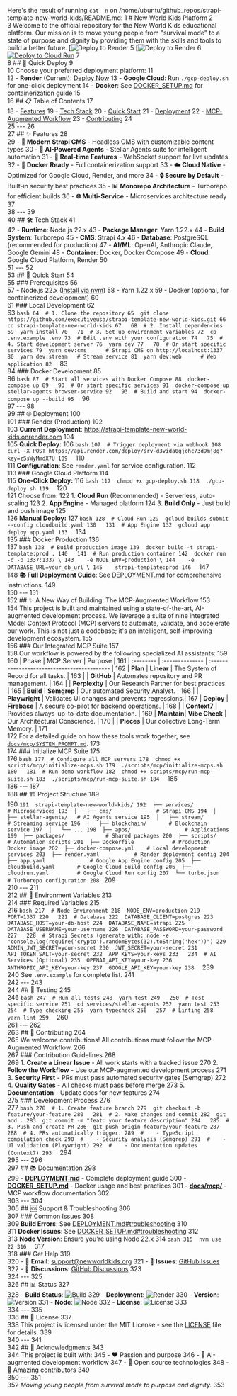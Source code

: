 Here's the result of running `cat -n` on /home/ubuntu/github_repos/strapi-template-new-world-kids/README.md:
     1	# New World Kids Platform
     2	
     3	Welcome to the official repository for the New World Kids educational platform. Our mission is to move young people from "survival mode" to a state of purpose and dignity by providing them with the skills and tools to build a better future.
[![Deploy to Render](https://i.ytimg.com/vi/yWxBUcG_C7g/maxresdefault.jpg)
     5	[![Deploy to Render](https://i.ytimg.com/vi/l2N65tH8AmY/hq720.jpg?sqp=-oaymwEhCK4FEIIDSFryq4qpAxMIARUAAAAAGAElAADIQj0AgKJD&rs=AOn4CLDyuq-MHXo3FMHfrHdkme8kSKcd8w)
     6	[![Deploy to Cloud Run](https://deploy.cloud.run/button.svg)](https://deploy.cloud.run?git_repo=https://github.com/executiveusa/strapi-template-new-world-kids.git)
     7	
     8	## 🚀 Quick Deploy
     9	
    10	Choose your preferred deployment platform:
    11	
    12	- **Render** (Current): [Deploy Now](https://dashboard.render.com/web/srv-d3vida0gjchc73d9mj8g)
    13	- **Google Cloud**: Run `./gcp-deploy.sh` for one-click deployment
    14	- **Docker**: See [DOCKER_SETUP.md](DOCKER_SETUP.md) for containerization guide
    15	
    16	## 📋 Table of Contents
    17	
    18	- [Features](#-features)
    19	- [Tech Stack](#-tech-stack)
    20	- [Quick Start](#-quick-start)
    21	- [Deployment](#-deployment)
    22	- [MCP-Augmented Workflow](#-mcp-augmented-workflow)
    23	- [Contributing](#-contributing)
    24	
    25	---
    26	
    27	## ✨ Features
    28	
    29	- **🎨 Modern Strapi CMS** - Headless CMS with customizable content types
    30	- **🤖 AI-Powered Agents** - Stellar Agents suite for intelligent automation
    31	- **🔄 Real-time Features** - WebSocket support for live updates
    32	- **🐳 Docker Ready** - Full containerization support
    33	- **☁️ Cloud Native** - Optimized for Google Cloud, Render, and more
    34	- **🔒 Secure by Default** - Built-in security best practices
    35	- **📊 Monorepo Architecture** - Turborepo for efficient builds
    36	- **🌐 Multi-Service** - Microservices architecture ready
    37	
    38	---
    39	
    40	## 🛠️ Tech Stack
    41	
    42	- **Runtime**: Node.js 22.x
    43	- **Package Manager**: Yarn 1.22.x
    44	- **Build System**: Turborepo
    45	- **CMS**: Strapi 4.x
    46	- **Database**: PostgreSQL (recommended for production)
    47	- **AI/ML**: OpenAI, Anthropic Claude, Google Gemini
    48	- **Container**: Docker, Docker Compose
    49	- **Cloud**: Google Cloud Platform, Render
    50	
    51	---
    52	
    53	## 🚀 Quick Start
    54	
    55	### Prerequisites
    56	
    57	- Node.js 22.x ([Install via nvm](https://github.com/nvm-sh/nvm))
    58	- Yarn 1.22.x
    59	- Docker (optional, for containerized development)
    60	
    61	### Local Development
    62	
    63	```bash
    64	# 1. Clone the repository
    65	git clone https://github.com/executiveusa/strapi-template-new-world-kids.git
    66	cd strapi-template-new-world-kids
    67	
    68	# 2. Install dependencies
    69	yarn install
    70	
    71	# 3. Set up environment variables
    72	cp .env.example .env
    73	# Edit .env with your configuration
    74	
    75	# 4. Start development server
    76	yarn dev
    77	
    78	# Or start specific services
    79	yarn dev:cms      # Strapi CMS on http://localhost:1337
    80	yarn dev:stream   # Stream service
    81	yarn dev:web      # Web application
    82	```
    83	
    84	### Docker Development
    85	
    86	```bash
    87	# Start all services with Docker Compose
    88	docker-compose up
    89	
    90	# Or start specific services
    91	docker-compose up stellar-agents browser-service
    92	
    93	# Build and start
    94	docker-compose up --build
    95	```
    96	
    97	---
    98	
    99	## 🌐 Deployment
   100	
   101	### Render (Production)
   102	
   103	**Current Deployment**: https://strapi-template-new-world-kids.onrender.com
   104	
   105	**Quick Deploy:**
   106	```bash
   107	# Trigger deployment via webhook
   108	curl -X POST https://api.render.com/deploy/srv-d3vida0gjchc73d9mj8g?key=zSsWyMmdX7U
   109	```
   110	
   111	**Configuration**: See `render.yaml` for service configuration.
   112	
   113	### Google Cloud Platform
   114	
   115	**One-Click Deploy:**
   116	```bash
   117	chmod +x gcp-deploy.sh
   118	./gcp-deploy.sh
   119	```
   120	
   121	Choose from:
   122	1. **Cloud Run** (Recommended) - Serverless, auto-scaling
   123	2. **App Engine** - Managed platform
   124	3. **Build Only** - Just build and push image
   125	
   126	**Manual Deploy:**
   127	```bash
   128	# Cloud Run
   129	gcloud builds submit --config cloudbuild.yaml
   130	
   131	# App Engine
   132	gcloud app deploy app.yaml
   133	```
   134	
   135	### Docker Production
   136	
   137	```bash
   138	# Build production image
   139	docker build -t strapi-template:prod .
   140	
   141	# Run production container
   142	docker run -d -p 1337:1337 \
   143	  -e NODE_ENV=production \
   144	  -e DATABASE_URL=your_db_url \
   145	  strapi-template:prod
   146	```
   147	
   148	**📚 Full Deployment Guide**: See [DEPLOYMENT.md](DEPLOYMENT.md) for comprehensive instructions.
   149	
   150	---
   151	
   152	## ✨ A New Way of Building: The MCP-Augmented Workflow
   153	
   154	This project is built and maintained using a state-of-the-art, AI-augmented development process. We leverage a suite of nine integrated Model Context Protocol (MCP) servers to automate, validate, and accelerate our work. This is not just a codebase; it's an intelligent, self-improving development ecosystem.
   155	
   156	### Our Integrated MCP Suite
   157	
   158	Our workflow is powered by the following specialized AI assistants:
   159	
   160	| Phase     | MCP Server      | Purpose                                     |
   161	| :-------- | :-------------- | :------------------------------------------ |
   162	| **Plan**   | **Linear**      | The System of Record for all tasks.         |
   163	|           | **GitHub**      | Automates repository and PR management.     |
   164	|           | **Perplexity**  | Our Research Partner for best practices.    |
   165	| **Build** |       **Semgrep**     | Our automated Security Analyst.             |
   166	|           | **Playwright**  | Validates UI changes and prevents regressions.|
   167	| **Deploy** |      **Firebase**    | A secure co-pilot for backend operations.   |
   168	|           | **Context7**    | Provides always-up-to-date documentation.   |
   169	| **Maintain**|       **Vibe Check**  | Our Architectural Conscience.               |
   170	|           | **Pieces**      | Our collective Long-Term Memory.            |
   171	
   172	For a detailed guide on how these tools work together, see [`docs/mcp/SYSTEM_PROMPT.md`](docs/mcp/SYSTEM_PROMPT.md).
   173	
   174	### Initialize MCP Suite
   175	
   176	```bash
   177	# Configure all MCP servers
   178	chmod +x scripts/mcp/initialize-mcps.sh
   179	./scripts/mcp/initialize-mcps.sh
   180	
   181	# Run demo workflow
   182	chmod +x scripts/mcp/run-mcp-suite.sh
   183	./scripts/mcp/run-mcp-suite.sh
   184	```
   185	
   186	---
   187	
   188	## 🏗️ Project Structure
   189	
   190	```
   191	strapi-template-new-world-kids/
   192	├── services/              # Microservices
   193	│   ├── cms/              # Strapi CMS
   194	│   ├── stellar-agents/   # AI Agents service
   195	│   ├── stream/           # Streaming service
   196	│   ├── blockchain/       # Blockchain service
   197	│   └── ...
   198	├── apps/                 # Applications
   199	├── packages/             # Shared packages
   200	├── scripts/              # Automation scripts
   201	├── Dockerfile            # Production Docker image
   202	├── docker-compose.yml    # Local development services
   203	├── render.yaml           # Render deployment config
   204	├── app.yaml              # Google App Engine config
   205	├── cloudbuild.yaml       # Google Cloud Build config
   206	├── cloudrun.yaml         # Google Cloud Run config
   207	└── turbo.json            # Turborepo configuration
   208	```
   209	
   210	---
   211	
   212	## 🔧 Environment Variables
   213	
   214	### Required Variables
   215	
   216	```bash
   217	# Node Environment
   218	NODE_ENV=production
   219	PORT=1337
   220	
   221	# Database
   222	DATABASE_CLIENT=postgres
   223	DATABASE_HOST=your-db-host
   224	DATABASE_NAME=strapi
   225	DATABASE_USERNAME=your-username
   226	DATABASE_PASSWORD=your-password
   227	
   228	# Strapi Secrets (generate with: node -e "console.log(require('crypto').randomBytes(32).toString('hex'))")
   229	ADMIN_JWT_SECRET=your-secret
   230	JWT_SECRET=your-secret
   231	API_TOKEN_SALT=your-secret
   232	APP_KEYS=your-keys
   233	
   234	# AI Services (Optional)
   235	OPENAI_API_KEY=your-key
   236	ANTHROPIC_API_KEY=your-key
   237	GOOGLE_API_KEY=your-key
   238	```
   239	
   240	See `.env.example` for complete list.
   241	
   242	---
   243	
   244	## 🧪 Testing
   245	
   246	```bash
   247	# Run all tests
   248	yarn test
   249	
   250	# Test specific service
   251	cd services/stellar-agents
   252	yarn test
   253	
   254	# Type checking
   255	yarn typecheck
   256	
   257	# Linting
   258	yarn lint
   259	```
   260	
   261	---
   262	
   263	## 🤝 Contributing
   264	
   265	We welcome contributions! All contributions must follow the MCP-Augmented Workflow.
   266	
   267	### Contribution Guidelines
   268	
   269	1. **Create a Linear Issue** - All work starts with a tracked issue
   270	2. **Follow the Workflow** - Use our MCP-augmented development process
   271	3. **Security First** - PRs must pass automated security gates (Semgrep)
   272	4. **Quality Gates** - All checks must pass before merge
   273	5. **Documentation** - Update docs for new features
   274	
   275	### Development Process
   276	
   277	```bash
   278	# 1. Create feature branch
   279	git checkout -b feature/your-feature
   280	
   281	# 2. Make changes and commit
   282	git add .
   283	git commit -m "feat: your feature description"
   284	
   285	# 3. Push and create PR
   286	git push origin feature/your-feature
   287	
   288	# 4. PRs automatically trigger:
   289	#    - TypeScript compilation check
   290	#    - Security analysis (Semgrep)
   291	#    - UI validation (Playwright)
   292	#    - Documentation updates (Context7)
   293	```
   294	
   295	---
   296	
   297	## 📚 Documentation
   298	
   299	- **[DEPLOYMENT.md](DEPLOYMENT.md)** - Complete deployment guide
   300	- **[DOCKER_SETUP.md](DOCKER_SETUP.md)** - Docker usage and best practices
   301	- **[docs/mcp/](docs/mcp/)** - MCP workflow documentation
   302	
   303	---
   304	
   305	## 🆘 Support & Troubleshooting
   306	
   307	### Common Issues
   308	
   309	**Build Errors**: See [DEPLOYMENT.md#troubleshooting](DEPLOYMENT.md#troubleshooting)
   310	
   311	**Docker Issues**: See [DOCKER_SETUP.md#troubleshooting](DOCKER_SETUP.md#troubleshooting)
   312	
   313	**Node Version**: Ensure you're using Node 22.x
   314	```bash
   315	nvm use 22
   316	```
   317	
   318	### Get Help
   319	
   320	- 📧 **Email**: support@newworldkids.org
   321	- 🐛 **Issues**: [GitHub Issues](https://github.com/executiveusa/strapi-template-new-world-kids/issues)
   322	- 💬 **Discussions**: [GitHub Discussions](https://github.com/executiveusa/strapi-template-new-world-kids/discussions)
   323	
   324	---
   325	
   326	## 📊 Status
   327	
   328	- **Build Status**: ![Build](https://img.shields.io/badge/build-passing-brightgreen)
   329	- **Deployment**: ![Render](https://img.shields.io/badge/render-deployed-blue)
   330	- **Version**: ![Version](https://img.shields.io/badge/version-1.0.0-blue)
   331	- **Node**: ![Node](https://img.shields.io/badge/node-22.x-green)
   332	- **License**: ![License](https://img.shields.io/badge/license-MIT-blue)
   333	
   334	---
   335	
   336	## 📄 License
   337	
   338	This project is licensed under the MIT License - see the [LICENSE](LICENSE) file for details.
   339	
   340	---
   341	
   342	## 🙏 Acknowledgments
   343	
   344	This project is built with:
   345	- ❤️ Passion and purpose
   346	- 🤖 AI-augmented development workflow
   347	- 🌟 Open source technologies
   348	- 👥 Amazing contributors
   349	
   350	---
   351	
   352	*Moving young people from survival mode to purpose and dignity.*
   353	